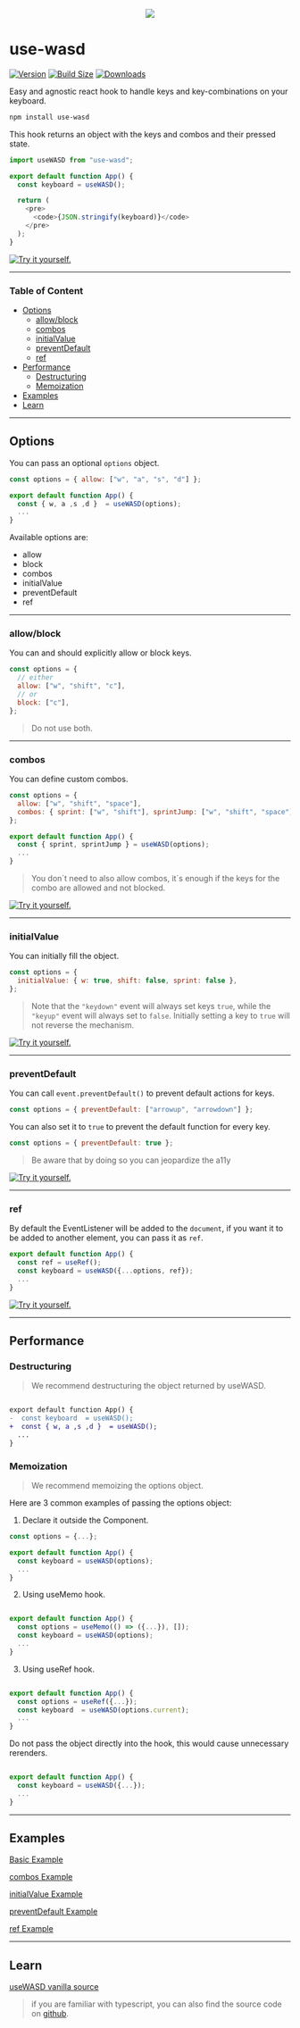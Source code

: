 <p align="center"><img src="https://github.com/doemser/dead-simple-react/blob/main/assets/png/use-wasd.png?raw=true"/></p>

# use-wasd

[![Version](https://img.shields.io/npm/v/use-wasd?style=flat&colorA=000000&colorB=000000)](https://www.npmjs.com/package/use-wasd)
[![Build Size](https://img.shields.io/bundlephobia/minzip/use-wasd?label=bundle%20size&style=flat&colorA=000000&colorB=000000)](<[https://bundlephobia.com/result?p=use-wasd](https://bundlephobia.com/package/use-wasd@2.0.1)>)
[![Downloads](https://img.shields.io/npm/dt/use-wasd.svg?style=flat&colorA=000000&colorB=000000)](https://www.npmjs.com/package/use-wasd)

Easy and agnostic react hook to handle keys and key-combinations on your keyboard.

```bash
npm install use-wasd
```

This hook returns an object with the keys and combos and their pressed state.

```js
import useWASD from "use-wasd";

export default function App() {
  const keyboard = useWASD();

  return (
    <pre>
      <code>{JSON.stringify(keyboard)}</code>
    </pre>
  );
}
```

<a href="https://codesandbox.io/s/github/doemser/dead-simple-react/tree/main/examples/use-wasd/use-wasd-basic" target="_blank">![Try it yourself.](https://github.com/doemser/dead-simple-react/blob/main/assets/png/use-wasd-try-it-yourself.png?raw=true)</a>

---

### Table of Content

- [Options](#options)
  - [allow/block](#allowblock)
  - [combos](#combos)
  - [initialValue](#initialvalue)
  - [preventDefault](#preventdefault)
  - [ref](#ref)
- [Performance](#performance)
  - [Destructuring](#destructuring)
  - [Memoization](#memoization)
- [Examples](#examples)
- [Learn](#learn)

---

## Options

You can pass an optional `options` object.

```js
const options = { allow: ["w", "a", "s", "d"] };

export default function App() {
  const { w, a ,s ,d }  = useWASD(options);
  ...
}
```

Available options are:

- allow
- block
- combos
- initialValue
- preventDefault
- ref

---

### allow/block

You can and should explicitly allow or block keys.

```js
const options = {
  // either
  allow: ["w", "shift", "c"],
  // or
  block: ["c"],
};
```

> Do not use both.

---

### combos

You can define custom combos.

```js
const options = {
  allow: ["w", "shift", "space"],
  combos: { sprint: ["w", "shift"], sprintJump: ["w", "shift", "space"] }
};

export default function App() {
  const { sprint, sprintJump } = useWASD(options);
  ...
}
```

> You don´t need to also allow combos, it´s enough if the keys for the combo are allowed and not blocked.

<a href="https://codesandbox.io/s/github/doemser/dead-simple-react/tree/main/examples/use-wasd/use-wasd-combos" target="_blank">![Try it yourself.](https://github.com/doemser/dead-simple-react/blob/main/assets/png/use-wasd-try-it-yourself.png?raw=true)</a>

---

### initialValue

You can initially fill the object.

```js
const options = {
  initialValue: { w: true, shift: false, sprint: false },
};
```

> Note that the `"keydown"` event will always set keys `true`, while the `"keyup"` event will always set to `false`. Initially setting a key to `true` will not reverse the mechanism.

<a href="https://codesandbox.io/s/github/doemser/dead-simple-react/tree/main/examples/use-wasd/use-wasd-initial-value" target="_blank">![Try it yourself.](https://github.com/doemser/dead-simple-react/blob/main/assets/png/use-wasd-try-it-yourself.png?raw=true)</a>

---

### preventDefault

You can call `event.preventDefault()` to prevent default actions for keys.

```js
const options = { preventDefault: ["arrowup", "arrowdown"] };
```

You can also set it to `true` to prevent the default function for every key.

```js
const options = { preventDefault: true };
```

> Be aware that by doing so you can jeopardize the a11y

<a href="https://codesandbox.io/s/github/doemser/dead-simple-react/tree/main/examples/use-wasd/use-wasd-prevent-default" target="_blank">![Try it yourself.](https://github.com/doemser/dead-simple-react/blob/main/assets/png/use-wasd-try-it-yourself.png?raw=true)</a>

---

### ref

By default the EventListener will be added to the `document`, if you want it to be added to another element, you can pass it as `ref`.

```js
export default function App() {
  const ref = useRef();
  const keyboard = useWASD({...options, ref});
  ...
}
```

<a href="https://codesandbox.io/s/github/doemser/dead-simple-react/tree/main/examples/use-wasd/use-wasd-ref" target="_blank">![Try it yourself.](https://github.com/doemser/dead-simple-react/blob/main/assets/png/use-wasd-try-it-yourself.png?raw=true)</a>

---

## Performance

### Destructuring

> We recommend destructuring the object returned by useWASD.

```diff

export default function App() {
-  const keyboard  = useWASD();
+  const { w, a ,s ,d }  = useWASD();
  ...
}
```

### Memoization

> We recommend memoizing the options object.

Here are 3 common examples of passing the options object:

1. Declare it outside the Component.

```js
const options = {...};

export default function App() {
  const keyboard = useWASD(options);
  ...
}
```

2. Using useMemo hook.

```js

export default function App() {
  const options = useMemo(() => ({...}), []);
  const keyboard = useWASD(options);
  ...
}
```

3. Using useRef hook.

```js

export default function App() {
  const options = useRef({...});
  const keyboard  = useWASD(options.current);
  ...
}
```

Do not pass the object directly into the hook, this would cause unnecessary rerenders.

```js

export default function App() {
  const keyboard = useWASD({...});
  ...
}
```

---

## Examples

[Basic Example](https://codesandbox.io/s/github/doemser/dead-simple-react/tree/main/examples/use-wasd/use-wasd-basic)

[combos Example](https://codesandbox.io/s/github/doemser/dead-simple-react/tree/main/examples/use-wasd/use-wasd-combos)

[initialValue Example](https://codesandbox.io/s/github/doemser/dead-simple-react/tree/main/examples/use-wasd/use-wasd-initial-value)

[preventDefault Example](https://codesandbox.io/s/github/doemser/dead-simple-react/tree/main/examples/use-wasd/use-wasd-prevent-default)

[ref Example](https://codesandbox.io/s/github/doemser/dead-simple-react/tree/main/examples/use-wasd/use-wasd-ref)

---

## Learn

[useWASD vanilla source](https://codesandbox.io/s/github/doemser/dead-simple-react/tree/main/examples/use-wasd/use-wasd-vanilla)

> if you are familiar with typescript, you can also find the source code on [github](https://github.com/doemser/use-wasd/blob/main/src/use-wasd.ts).
